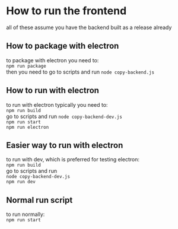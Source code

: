 # How to run the frontend

all of these assume you have the backend built as a release already

## How to package with electron
to package with electron you need to:\
`npm run package`\
then you need to go to scripts and run `node copy-backend.js`

## How to run with electron
to run with electron typically you need to:\
`npm run build`\
go to scripts and run `node copy-backend-dev.js`\
`npm run start`\
`npm run electron`

## Easier way to run with electron
to run with dev, which is preferred for testing electron:\
`npm run build`\
go to scripts and run\
`node copy-backend-dev.js`\
`npm run dev`

## Normal run script
to run normally:\
`npm run start`
